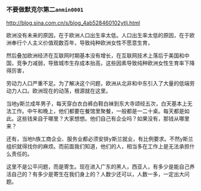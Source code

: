 ### 不要做默克尔第二`anmin0001`
http://blog.sina.com.cn/s/blog_4ab528460102ytlj.html

欧洲没有未来的原因，在于欧洲人口出生率太低。人口出生率太低的原因，在于欧洲奉行个人主义价值观数百年，导致纯种欧洲女性不愿意生育，

然后叠加欧洲经济在互联网时期基本没有增长，在互联网技术上落后于美国和中国，竞争力减弱，导致城市生存成本抬高，这些因素导致纯种欧洲女性生育率下降得厉害，

劳动力人口严重不足。为了解决这个问题，欧洲从北非和中东引入了大量的低端劳动力人口。欧洲现在的动荡，根源就在这里。

当地y斯兰成年男子，每天穿白衣白裤白鞋白袜到东大寺颂经五次，白天基本上无法工作。中午和晚上，他们都要在餐馆里聚餐，一般都是一二十桌。每天都是如此。这些钱来自于哪里？大家想想。他们自己有企业吗？如果没有，那钱从哪里来？

还有，当地h族工商企业、服务业都必须安排y斯兰就业，有比例要求。不然y斯兰组织就得找你的麻烦。而前面我们知道，他们的人，相当多在工作上是无法承担什么责任的。

这里不是公平问题，而是寄生。现在进入广东的黑人，西亚人，有多少是能自己养活自己的？有多少是寄生在我们身上的？人数少还可以，人数一多，一定出大问题。
